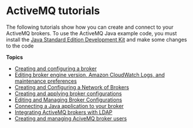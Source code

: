 # ActiveMQ tutorials<a name="activemq-on-amazon-mq"></a>

The following tutorials show how you can create and connect to your ActiveMQ brokers\. To use the ActiveMQ Java example code, you must install the [Java Standard Edition Development Kit](https://www.oracle.com/technetwork/java/javase/downloads/index.html) and make some changes to the code

**Topics**
+ [Creating and configuring a broker](amazon-mq-creating-configuring-broker.md)
+ [Editing broker engine version, Amazon CloudWatch Logs, and maintenance preferences](amazon-mq-editing-broker-preferences.md)
+ [Creating and Configuring a Network of Brokers](amazon-mq-creating-configuring-network-of-brokers.md)
+ [Creating and applying broker configurations](amazon-mq-creating-applying-configurations.md)
+ [Editing and Managing Broker Configurations](amazon-mq-editing-managing-configurations.md)
+ [Connecting a Java application to your broker](amazon-mq-connecting-application.md)
+ [Integrating ActiveMQ brokers with LDAP](security-authentication-authorization.md)
+ [Creating and managing AciveMQ broker users](amazon-mq-listing-managing-users.md)